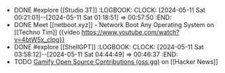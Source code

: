 - DONE #explore [[Studio 3T]]
  :LOGBOOK:
  CLOCK: [2024-05-11 Sat 00:21:01]--[2024-05-11 Sat 01:18:51] =>  00:57:50
  :END:
- DONE Meet [[netboot.xyz]] - Network Boot Any Operating System on [[Techno Tim]]
  {{video https://www.youtube.com/watch?v=4btW5x_clpg}}
- DONE #explore [[ShellGPT]]
  :LOGBOOK:
  CLOCK: [2024-05-11 Sat 03:58:12]--[2024-05-11 Sat 04:44:49] =>  00:46:37
  :END:
- TODO [Gamify Open Source Contributions (oss.gg)](https://news.ycombinator.com/item?id=39755614) on [[Hacker News]]
